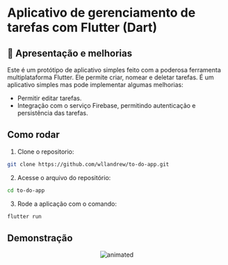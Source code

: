 # Aplicativo de gerenciamento de tarefas com Flutter (Dart)

## 📌 Apresentação e melhorias

Este é um protótipo de aplicativo simples feito com a poderosa ferramenta multiplataforma Flutter. Ele permite criar, nomear e deletar tarefas. É um aplicativo simples mas pode implementar algumas melhorias:
- Permitir editar tarefas.
- Integração com o serviço Firebase, permitindo autenticação e persistência das tarefas.

## Como rodar

1. Clone o repositorio:
```bash
git clone https://github.com/wllandrew/to-do-app.git
```
2. Acesse o arquivo do repositório:
```bash
cd to-do-app
```
3. Rode a aplicação com o comando:
```bash
flutter run
```

## Demonstração

<p align="center">
  <img src="https://github.com/user-attachments/assets/bff46798-d298-40ea-a1b8-3bc7c7bf1278" alt="animated"/>
</p>
